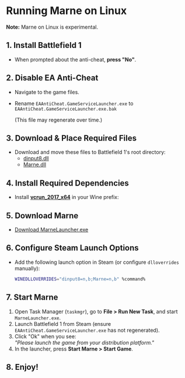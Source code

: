 # Running Marne on Linux

**Note:** Marne on Linux is experimental.

## 1. Install Battlefield 1
- When prompted about the anti-cheat, **press "No"**.

## 2. Disable EA Anti-Cheat
- Navigate to the game files.
- Rename `EAAntiCheat.GameServiceLauncher.exe` to `EAAntiCheat.GameServiceLauncher.exe.bak`
  
  (This file may regenerate over time.)

## 3. Download & Place Required Files
- Download and move these files to Battlefield 1's root directory:
  - [dinput8.dll](https://github.com/silkker/MARNE/raw/refs/heads/main/dinput8.dll)
  - [Marne.dll](https://github.com/silkker/MARNE/raw/refs/heads/main/Marne.dll)

## 4. Install Required Dependencies
- Install [**vcrun_2017_x64**](https://aka.ms/vs/17/release/vc_redist.x64.exe) in your Wine prefix:  

## 5. Download Marne
- [Download MarneLauncher.exe](https://raw.githubusercontent.com/silkker/MARNE/refs/heads/main/MarneLauncher.exe)

## 6. Configure Steam Launch Options
- Add the following launch option in Steam (or configure `dlloverrides` manually):
  ```sh
  WINEDLLOVERRIDES="dinput8=n,b;Marne=n,b" %command%
  ```

## 7. Start Marne
1. Open Task Manager (`taskmgr`), go to **File > Run New Task**, and start `MarneLauncher.exe`.
2. Launch Battlefield 1 from Steam (ensure `EAAntiCheat.GameServiceLauncher.exe` has not regenerated).
3. Click "Ok" when you see:  
   _"Please launch the game from your distribution platform."_
4. In the launcher, press **Start Marne > Start Game**.

## 8. Enjoy!
